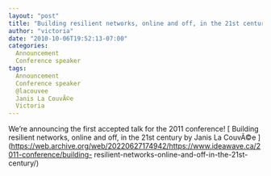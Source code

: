 ```yaml
---
layout: "post"
title: "Building resilient networks, online and off, in the 21st century : Janis La CouvÃ©e"
author: "victoria"
date: "2010-10-06T19:52:13-07:00"
categories:
  Announcement
  Conference speaker
tags: 
  Announcement
  Conference speaker
  @lacouvee
  Janis La CouvÃ©e
  Victoria
---
```


We’re announcing the first accepted talk for the 2011 conference! [ Building
resilient networks, online and off, in the 21st century by Janis La CouvÃ©e
](https://web.archive.org/web/20220627174942/https://www.ideawave.ca/2011-conference/building-
resilient-networks-online-and-off-in-the-21st-century/)


[//]: # (Retrieved from https://web.archive.org/web/20220627173550/https://www.ideawave.ca/building-resilient-networks-online-and-off-in-the-21st-century-janis-la-couvee/)